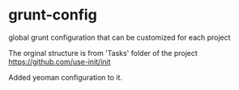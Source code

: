 grunt-config
============

global grunt configuration that can be customized for each project

The orginal structure is from 'Tasks' folder of the project 
https://github.com/use-init/init

Added yeoman configuration to it.
